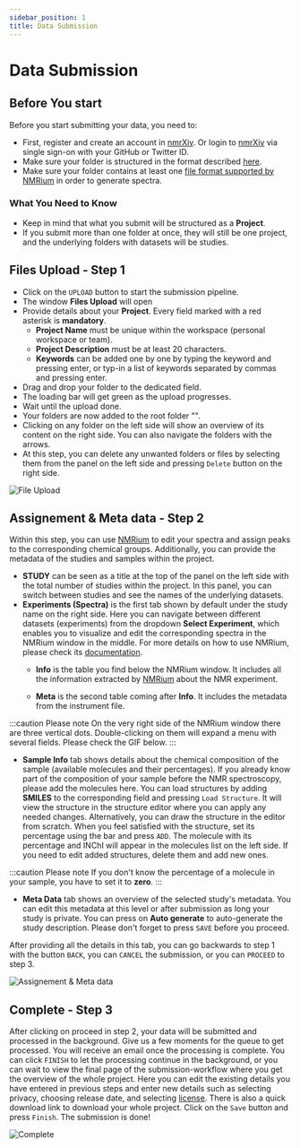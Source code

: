 ```yaml
---
sidebar_position: 1
title: Data Submission
---
```

# Data Submission

## Before You start

Before you start submitting your data, you need to:
* First, register and create an account in [nmrXiv](https://www.nmrxiv.org). Or login to [nmrXiv](https://www.nmrxiv.org) via single sign-on with your GitHub or Twitter ID.
* Make sure your folder is structured in the format described [here](/docs/submission-guides/submission/folder-structure).
* Make sure your folder contains at least one [file format supported by NMRium](https://docs.nmrium.org/#2-open-spectra) in order to generate spectra.

### What You Need to Know
* Keep in mind that what you submit will be structured as a **Project**. 
* If you submit more than one folder at once, they will still be one project, and the underlying folders with datasets will be studies. 

## Files Upload - Step 1

- Click on the `UPLOAD` button to start the submission pipeline. 
- The window **Files Upload** will open
- Provide details about your **Project**. Every field marked with a red asterisk is **mandatory**.
  - **Project Name** must be unique within the workspace (personal workspace or team).
  - **Project Description** must be at least 20 characters.
  - **Keywords** can be added one by one by typing the keyword and pressing enter, or typ-in a list of keywords separated by commas and pressing enter.
- Drag and drop your folder to the dedicated field.
- The loading bar will get green as the upload progresses.
- Wait until the upload done.
- Your folders are now added to the root folder "\".
- Clicking on any folder on the left side will show an overview of its content on the right side. You can also navigate the folders with the arrows.
- At this step, you can delete any unwanted folders or files by selecting them from the panel on the left side and pressing `Delete` button on the right side.

![File Upload](/img/upload/fileupload.gif)

## Assignement & Meta data - Step 2

Within this step, you can use [NMRium](https://www.nmrium.org/) to edit your spectra and assign peaks to the corresponding chemical groups. Additionally, you can provide the metadata of the studies and samples within the project. 

- **STUDY** can be seen as a title at the top of the panel on the left side with the total number of studies within the project. In this panel, you can switch between studies and see the names of the underlying datasets.
- **Experiments (Spectra)** is the first tab shown by default under the study name on the right side. Here you can navigate between different datasets (experiments) from the dropdown **Select Experiment**, which enables you to visualize and edit the corresponding spectra in the NMRium window in the middle. For more details on how to use NMRium, please check its [documentation](https://docs.nmrium.org/).
  - **Info** is the table you find below the NMRium window. It includes all the information extracted by [NMRium](https://www.nmrium.org/) about the NMR experiment.

  - **Meta** is the second table coming after **Info**. It includes the metadata from the instrument file.

:::caution Please note
On the very right side of the NMRium window there are three vertical dots. Double-clicking on them will expand a menu with several fields. Please check the GIF below.
:::

- **Sample Info** tab shows details about the chemical composition of the sample (available molecules and their percentages). If you already know part of the composition of your sample before the NMR spectroscopy, please add the molecules here. You can load structures by adding **SMILES** to the corresponding field and pressing `Load Structure`. It will view the structure in the structure editor where you can apply any needed changes. Alternatively, you can draw the structure in the editor from scratch. When you feel satisfied with the structure, set its percentage using the bar and press `ADD`. The molecule with its percentage and INChI will appear in the molecules list on the left side. If you need to edit added structures, delete them and add new ones.

:::caution Please note
If you don't know the percentage of a molecule in your sample, you have to set it to **zero**.
:::

- **Meta Data** tab shows an overview of the selected study's metadata. You can edit this metadata at this level or after submission as long your study is private. You can press on **Auto generate** to auto-generate the  study description. Please don't forget to press `SAVE` before you proceed.

After providing all the details in this tab, you can go backwards to step 1 with the button `BACK`, you can `CANCEL` the submission, or you can `PROCEED` to step 3.

![Assignement & Meta data](/img/upload/assignment-metadata.gif)

## Complete - Step 3
After clicking on proceed in step 2, your data will be submitted and processed in the background. Give us a few moments for the queue to get processed. You will receive an email once the processing is complete. You can click `FINISH` to let the processing continue in the background, or you can wait to view the final page of the submission-workflow where you get the overview of the whole project. Here you can edit the existing details you have entered in previous steps and enter new details such as selecting privacy, choosing release date, and selecting [license](https://github.com/NFDI4Chem/nmrxiv/discussions/123). There is also a quick download link to download your whole project.
Click on the `Save` button and press `Finish`. The submission is done!

![Complete](/img/upload/complete.gif)
